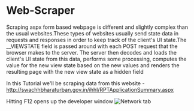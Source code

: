 # Web-Scraper

Scraping aspx form based webpage is different and slightly complex than the usual websites.These types of websites usually send state data in requests and responses in order to keep track of the client's UI state.The __VIEWSTATE field is passed around with each POST request that the browser makes to the server. The server then decodes and loads the client's UI state from this data, performs some processing, computes the value for the new view state based on the new values and renders the resulting page with the new view state as a hidden field

In this Tutorial we'll be scraping data from this website - http://swachhbharaturban.gov.in/ihhl/RPTApplicationSummary.aspx

Hitting F12 opens up the developer window
![Network tab](https://drive.google.com/open?id=1uBB8aeEoKgQqsFeRoKgU0TzefcVXN-NC)


